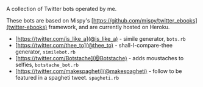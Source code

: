 A collection of Twitter bots operated by me.

These bots are based on Mispy's [https://github.com/mispy/twitter_ebooks](twitter-ebooks) framework,
and are currently hosted on Heroku.

- [https://twitter.com/is_like_a](@is_like_a) - simile generator, `bots.rb`
- [https://twitter.com/thee_to](@thee_to) - shall-I-compare-thee generator, `similebot.rb`
- [https://twitter.com/Botstache](@Botstache) - adds moustaches to selfies, `botstache_bot.rb`
- [https://twitter.com/makespagheti](@makespagheti) - follow to be featured in a spagheti tweet. `spagheti.rb`
